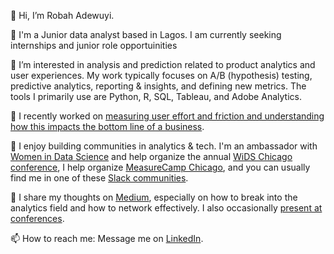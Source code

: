 👋 Hi, I’m Robah Adewuyi. 

💼 I'm a Junior data analyst based in Lagos. I am currently seeking internships and junior role opportuinities 

👀 I’m interested in analysis and prediction related to product analytics and user experiences. My work typically focuses on A/B (hypothesis) testing, predictive analytics, reporting & insights, and defining new metrics. The tools I primarily use are Python, R, SQL, Tableau, and Adobe Analytics.  

🌱 I recently worked on [measuring user effort and friction and understanding how this impacts the bottom line of a business](https://github.com/maggiewolff/user-effort-index/blob/main/IDEAL%20-%20Maggie%20Wolff%20-%20User%20Effort.pdf).

💞️ I enjoy building communities in analytics & tech. I'm an ambassador with [Women in Data Science](https://www.widsconference.org/) and help organize the annual [WiDS Chicago conference](https://widschicago.org/), I help organize [MeasureCamp Chicago](https://chicago.measurecamp.org/), and you can usually find me in one of these [Slack communities](https://data-storyteller.medium.com/list-of-data-analytics-online-communities-70831894aef7). 

📝 I share my thoughts on [Medium](https://data-storyteller.medium.com/), especially on how to break into the analytics field and how to network effectively. I also occasionally [present at conferences](https://maggiewolff.github.io/talks/). 

📫 How to reach me: Message me on [LinkedIn](https://www.linkedin.com/in/magwolff/).  

<!---
maggiewolff/maggiewolff is a ✨ special ✨ repository because its `README.md` (this file) appears on your GitHub profile.
You can click the Preview link to take a look at your changes.
--->
